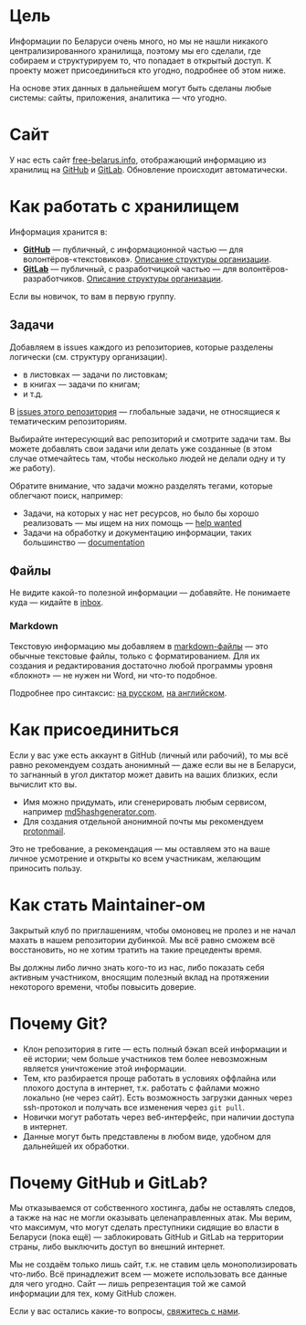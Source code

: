 # Цель

Информации по Беларуси очень много, но мы не нашли никакого централизированного хранилища, поэтому мы его сделали, где собираем и структурируем то, что попадает в открытый доступ. К проекту может присоединиться кто угодно, подробнее об этом ниже.

На основе этих данных в дальнейшем могут быть сделаны любые системы: сайты, приложения, аналитика — что угодно.


# Сайт

У нас есть сайт [free-belarus.info](https://free-belarus.info/), отображающий информацию из хранилищ на [GitHub](https://github.com/free-belarus) и [GitLab](https://gitlab.com/free-belarus). Обновление происходит автоматически.


# Как работать с хранилищем

Информация хранится в:

- [**GitHub**](https://github.com/free-belarus) — публичный, с информационной частью — для волонтёров-«текстовиков». [Описание структуры организации](./github-structure.md).
- [**GitLab**](https://gitlab.com/free-belarus) — публичный, с разработчицкой частью — для волонтёров-разработчиков. [Описание структуры организации](./gitlab-structure.md).

Если вы новичок, то вам в первую группу.


## Задачи

Добавляем в issues каждого из репозиториев, которые разделены логически (см. структуру организации). 

- в листовках — задачи по листовкам;
- в книгах — задачи по книгам;
- и т.д.

В [issues этого репозитория](https://github.com/free-belarus/contribute/issues) — глобальные задачи, не относящиеся к тематическим репозиториям.

Выбирайте интересующий вас репозиторий и смотрите задачи там. Вы можете добавлять свои задачи или делать уже созданные (в этом случае отмечайтесь там, чтобы несколько людей не делали одну и ту же работу). 

Обратите внимание, что задачи можно разделять тегами, которые облегчают поиск, например:

- Задачи, на которых у нас нет ресурсов, но было бы хорошо реализовать — мы ищем на них помощь — [help wanted](https://github.com/free-belarus/info/issues?q=is%3Aissue+is%3Aopen+label%3A%22help+wanted%22)
- Задачи на обработку и документацию информации, таких большинство — [documentation](https://github.com/free-belarus/info/issues?q=is%3Aissue+is%3Aopen+label%3Adocumentation)


## Файлы

Не видите какой-то полезной информации — добавяйте. Не понимаете куда — кидайте в [inbox](https://github.com/free-belarus/info/tree/master/inbox).

### Markdown

Текстовую информацию мы добавляем в [markdown-файлы](https://ru.wikipedia.org/wiki/Markdown) — это обычные текстовые файлы, только с форматированием. Для их создания и редактирования достаточно любой программы уровня «блокнот» — не нужен ни Word, ни что-то подобное. 

Подробнее про синтаксис: [на русском](https://guides.hexlet.io/markdown/), [на английском](https://guides.github.com/features/mastering-markdown/).


# Как присоединиться

Если у вас уже есть аккаунт в GitHub (личный или рабочий), то мы всё равно рекомендуем создать анонимный — даже если вы не в Беларуси, то загнанный в угол диктатор может давить на ваших близких, если вычислит кто вы.

- Имя можно придумать, или сгенерировать любым сервисом, например [md5hashgenerator.com](https://www.md5hashgenerator.com/).
- Для создания отдельной анонимной почты мы рекомендуем [protonmail](https://mail.protonmail.com/create/new).

Это не требование, а рекомендация — мы оставляем это на ваше личное усмотрение и открыты ко всем участникам, желающим приносить пользу.


# Как стать Maintainer-ом

Закрытый клуб по приглашениям, чтобы омоновец не пролез и не начал махать в нашем репозитории дубинкой. Мы всё равно сможем всё восстановить, но не хотим тратить на такие прецеденты время.

Вы должны либо лично знать кого-то из нас, либо показать себя активным участником, вносящим полезный вклад на протяжении некоторого времени, чтобы повысить доверие.


# Почему Git?

- Клон репозитория в гите — есть полный бэкап всей информации и её истории; чем больше участников тем более невозможным является уничтожение этой информации.
- Тем, кто разбирается проще работать в условиях оффлайна или плохого доступа в интернет, т.к. работать с файлами можно локально (не через сайт). Есть возможность загрузки данных через ssh-протокол и получать все изменения через `git pull`.
- Новички могут работать через веб-интерфейс, при наличии доступа в интернет.
- Данные могут быть представлены в любом виде, удобном для дальнейшей их обработки.


# Почему GitHub и GitLab?

Мы отказываемся от собственного хостинга, дабы не оставлять следов, а также на нас не могли оказывать целенаправленных атак. Мы верим, что максимум, что могут сделать преступники сидящие во власти в Беларуси (пока ещё) — заблокировать GitHub и GitLab на территории страны, либо выключить доступ во внешний интернет.

Мы не создаём только лишь сайт, т.к. не ставим цель монополизировать что-либо. Всё принадлежит всем — можете использовать все данные для чего угодно. Сайт — лишь репрезентация той же самой информации для тех, кому GitHub сложен.

Если у вас остались какие-то вопросы, [свяжитесь с нами](./feedback.md).

